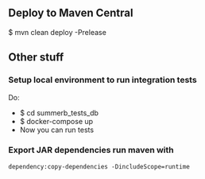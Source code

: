 ## Deploy to Maven Central
$ mvn clean deploy -Prelease

## Other stuff
### Setup local environment to run integration tests
Do:
 * $ cd summerb_tests_db
 * $ docker-compose up
 * Now you can run tests

### Export JAR dependencies run maven with 
`dependency:copy-dependencies -DincludeScope=runtime`
